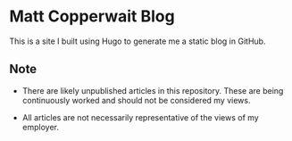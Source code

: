 # Matt Copperwait Blog

This is a site I built using Hugo to generate me a static blog in GitHub.

## Note

* There are likely unpublished articles in this repository. These are being continuously worked and should not be considered my views.

* All articles are not necessarily representative of the views of my employer.
